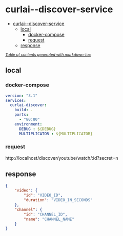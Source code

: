 # curlai--discover-service

- [curlai--discover-service](#curlai--discover-service)
  * [local](#local)
    + [docker-compose](#docker-compose)
    + [request](#request)
  * [response](#response)

<small><i><a href='http://ecotrust-canada.github.io/markdown-toc/'>Table of contents generated with markdown-toc</a></i></small>


## local
### docker-compose

```yml
version: "3.1"
services:
  curlai-discover:
    build: .
    ports:
      - "80:80"
    environment:
      DEBUG : ${DEBUG}
      MULTIPLICATOR : ${MULTIPLICATOR}
```

### request
http://localhost/discover/youtube/watch/:id?secret=n

## response

```json
{
    "video": {
        "id": "VIDEO_ID",
        "duration": "VIDEO_IN_SECONDS"
    },
    "channel": {
        "id": "CHANNEL_ID",
        "name": "CHANNEL_NAME"
    }
}
```
